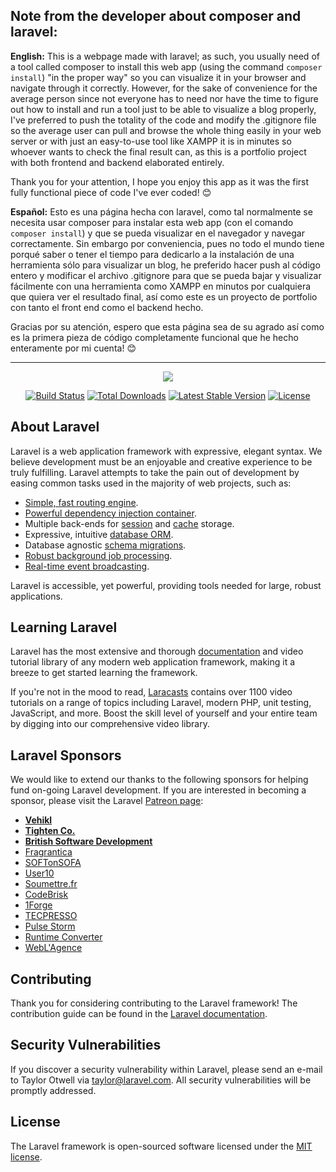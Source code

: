 ## Note from the developer about composer and laravel:

**English:**
This is a webpage made with laravel; as such, you usually need of a tool called composer to install this web app (using the command `composer install`) "in the proper way" so you can visualize it in your browser and navigate through it correctly. However, for the sake of convenience for the average person since not everyone has to need nor have the time to figure out how to install and run a tool just to be able to visualize a blog properly, I've preferred to push the totality of the code and modify the .gitignore file so the average user can pull and browse the whole thing easily in your web server or with just an easy-to-use tool like XAMPP it is in minutes so whoever wants to check the final result can, as this is a portfolio project with both frontend and backend elaborated entirely.

Thank you for your attention, I hope you enjoy this app as it was the first fully functional piece of code I've ever coded! :blush:

**Español:**
Esto es una página hecha con laravel, como tal normalmente se necesita usar composer para instalar esta web app (con el comando `composer install`) y que se pueda visualizar en el navegador y navegar correctamente. Sin embargo por conveniencia, pues no todo el mundo tiene porqué saber o tener el tiempo para dedicarlo a la instalación de una herramienta sólo para visualizar un blog, he preferido hacer push al código entero y modificar el archivo .gitignore para que se pueda bajar y visualizar fácilmente con una herramienta como XAMPP en minutos por cualquiera que quiera ver el resultado final, así como este es un proyecto de portfolio con tanto el front end como el backend hecho.

Gracias por su atención, espero que esta página sea de su agrado así como es la primera pieza de código completamente funcional que he hecho enteramente por mi cuenta! :blush:


---

<p align="center"><img src="https://laravel.com/assets/img/components/logo-laravel.svg"></p>

<p align="center">
<a href="https://travis-ci.org/laravel/framework"><img src="https://travis-ci.org/laravel/framework.svg" alt="Build Status"></a>
<a href="https://packagist.org/packages/laravel/framework"><img src="https://poser.pugx.org/laravel/framework/d/total.svg" alt="Total Downloads"></a>
<a href="https://packagist.org/packages/laravel/framework"><img src="https://poser.pugx.org/laravel/framework/v/stable.svg" alt="Latest Stable Version"></a>
<a href="https://packagist.org/packages/laravel/framework"><img src="https://poser.pugx.org/laravel/framework/license.svg" alt="License"></a>
</p>

## About Laravel

Laravel is a web application framework with expressive, elegant syntax. We believe development must be an enjoyable and creative experience to be truly fulfilling. Laravel attempts to take the pain out of development by easing common tasks used in the majority of web projects, such as:

- [Simple, fast routing engine](https://laravel.com/docs/routing).
- [Powerful dependency injection container](https://laravel.com/docs/container).
- Multiple back-ends for [session](https://laravel.com/docs/session) and [cache](https://laravel.com/docs/cache) storage.
- Expressive, intuitive [database ORM](https://laravel.com/docs/eloquent).
- Database agnostic [schema migrations](https://laravel.com/docs/migrations).
- [Robust background job processing](https://laravel.com/docs/queues).
- [Real-time event broadcasting](https://laravel.com/docs/broadcasting).

Laravel is accessible, yet powerful, providing tools needed for large, robust applications.

## Learning Laravel

Laravel has the most extensive and thorough [documentation](https://laravel.com/docs) and video tutorial library of any modern web application framework, making it a breeze to get started learning the framework.

If you're not in the mood to read, [Laracasts](https://laracasts.com) contains over 1100 video tutorials on a range of topics including Laravel, modern PHP, unit testing, JavaScript, and more. Boost the skill level of yourself and your entire team by digging into our comprehensive video library.

## Laravel Sponsors

We would like to extend our thanks to the following sponsors for helping fund on-going Laravel development. If you are interested in becoming a sponsor, please visit the Laravel [Patreon page](https://patreon.com/taylorotwell):

- **[Vehikl](https://vehikl.com/)**
- **[Tighten Co.](https://tighten.co)**
- **[British Software Development](https://www.britishsoftware.co)**
- [Fragrantica](https://www.fragrantica.com)
- [SOFTonSOFA](https://softonsofa.com/)
- [User10](https://user10.com)
- [Soumettre.fr](https://soumettre.fr/)
- [CodeBrisk](https://codebrisk.com)
- [1Forge](https://1forge.com)
- [TECPRESSO](https://tecpresso.co.jp/)
- [Pulse Storm](http://www.pulsestorm.net/)
- [Runtime Converter](http://runtimeconverter.com/)
- [WebL'Agence](https://weblagence.com/)

## Contributing

Thank you for considering contributing to the Laravel framework! The contribution guide can be found in the [Laravel documentation](https://laravel.com/docs/contributions).

## Security Vulnerabilities

If you discover a security vulnerability within Laravel, please send an e-mail to Taylor Otwell via [taylor@laravel.com](mailto:taylor@laravel.com). All security vulnerabilities will be promptly addressed.

## License

The Laravel framework is open-sourced software licensed under the [MIT license](https://opensource.org/licenses/MIT).
